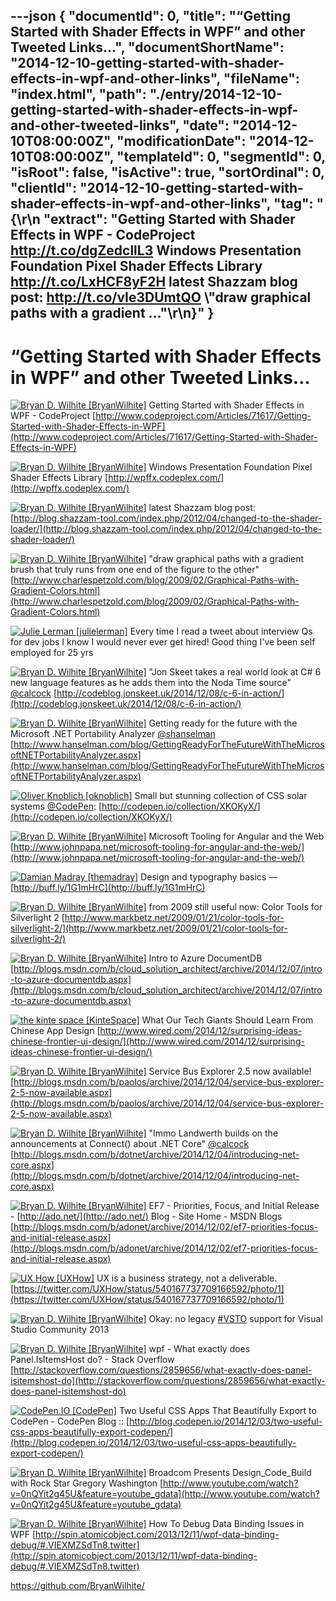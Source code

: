---json
{
  "documentId": 0,
  "title": "“Getting Started with Shader Effects in WPF” and other Tweeted Links…",
  "documentShortName": "2014-12-10-getting-started-with-shader-effects-in-wpf-and-other-links",
  "fileName": "index.html",
  "path": "./entry/2014-12-10-getting-started-with-shader-effects-in-wpf-and-other-tweeted-links",
  "date": "2014-12-10T08:00:00Z",
  "modificationDate": "2014-12-10T08:00:00Z",
  "templateId": 0,
  "segmentId": 0,
  "isRoot": false,
  "isActive": true,
  "sortOrdinal": 0,
  "clientId": "2014-12-10-getting-started-with-shader-effects-in-wpf-and-other-links",
  "tag": "{\r\n  \"extract\": \"Getting Started with Shader Effects in WPF - CodeProject <http://t.co/dgZedcllL3>  Windows Presentation Foundation Pixel Shader Effects Library <http://t.co/LxHCF8yF2H>  latest Shazzam blog post: <http://t.co/vIe3DUmtQO>  \\\"draw graphical paths with a gradient ...\"\r\n}"
}
---

# “Getting Started with Shader Effects in WPF” and other Tweeted Links…

[<img alt="Bryan D. Wilhite [BryanWilhite]" src="https://songhay.blob.core.windows.net/shared-social-twitter/BryanWilhite.jpeg">](http://songhayblog.azurewebsites.net/ "Bryan D. Wilhite [BryanWilhite]") <span>Getting Started with Shader Effects in WPF - CodeProject [http://www.codeproject.com/Articles/71617/Getting-Started-with-Shader-Effects-in-WPF](http://www.codeproject.com/Articles/71617/Getting-Started-with-Shader-Effects-in-WPF)</span>

[<img alt="Bryan D. Wilhite [BryanWilhite]" src="https://songhay.blob.core.windows.net/shared-social-twitter/BryanWilhite.jpeg">](http://songhayblog.azurewebsites.net/ "Bryan D. Wilhite [BryanWilhite]") <span>Windows Presentation Foundation Pixel Shader Effects Library [http://wpffx.codeplex.com/](http://wpffx.codeplex.com/)</span>

[<img alt="Bryan D. Wilhite [BryanWilhite]" src="https://songhay.blob.core.windows.net/shared-social-twitter/BryanWilhite.jpeg">](http://songhayblog.azurewebsites.net/ "Bryan D. Wilhite [BryanWilhite]") <span>latest Shazzam blog post: [http://blog.shazzam-tool.com/index.php/2012/04/changed-to-the-shader-loader/](http://blog.shazzam-tool.com/index.php/2012/04/changed-to-the-shader-loader/)</span>

[<img alt="Bryan D. Wilhite [BryanWilhite]" src="https://songhay.blob.core.windows.net/shared-social-twitter/BryanWilhite.jpeg">](http://songhayblog.azurewebsites.net/ "Bryan D. Wilhite [BryanWilhite]") <span>"draw graphical paths with a gradient brush that truly runs from one end of the figure to the other" [http://www.charlespetzold.com/blog/2009/02/Graphical-Paths-with-Gradient-Colors.html](http://www.charlespetzold.com/blog/2009/02/Graphical-Paths-with-Gradient-Colors.html)</span>

[<img alt="Julie Lerman [julielerman]" src="https://songhay.blob.core.windows.net/shared-social-twitter/julielerman.jpeg">](http://www.thedatafarm.com/blog "Julie Lerman [julielerman]") <span>Every time I read a tweet about interview Qs for dev jobs I know I would never ever get hired! Good thing I've been self employed for 25 yrs</span>

[<img alt="Bryan D. Wilhite [BryanWilhite]" src="https://songhay.blob.core.windows.net/shared-social-twitter/BryanWilhite.jpeg">](http://songhayblog.azurewebsites.net/ "Bryan D. Wilhite [BryanWilhite]") <span>"Jon Skeet takes a real world look at C# 6 new language features as he adds them into the Noda Time source" [@calcock](http://twitter.com/calcock) [http://codeblog.jonskeet.uk/2014/12/08/c-6-in-action/](http://codeblog.jonskeet.uk/2014/12/08/c-6-in-action/)</span>

[<img alt="Bryan D. Wilhite [BryanWilhite]" src="https://songhay.blob.core.windows.net/shared-social-twitter/BryanWilhite.jpeg">](http://songhayblog.azurewebsites.net/ "Bryan D. Wilhite [BryanWilhite]") <span>Getting ready for the future with the Microsoft .NET Portability Analyzer [@shanselman](http://twitter.com/shanselman) [http://www.hanselman.com/blog/GettingReadyForTheFutureWithTheMicrosoftNETPortabilityAnalyzer.aspx](http://www.hanselman.com/blog/GettingReadyForTheFutureWithTheMicrosoftNETPortabilityAnalyzer.aspx)</span>

[<img alt="Oliver Knoblich [oknoblich]" src="https://songhay.blob.core.windows.net/shared-social-twitter/oknoblich.png">](http://codepen.io/oknoblich "Oliver Knoblich [oknoblich]") <span>Small but stunning collection of CSS solar systems [@CodePen](http://twitter.com/CodePen): [http://codepen.io/collection/XKOKyX/](http://codepen.io/collection/XKOKyX/)</span>

[<img alt="Bryan D. Wilhite [BryanWilhite]" src="https://songhay.blob.core.windows.net/shared-social-twitter/BryanWilhite.jpeg">](http://songhayblog.azurewebsites.net/ "Bryan D. Wilhite [BryanWilhite]") <span>Microsoft Tooling for Angular and the Web [http://www.johnpapa.net/microsoft-tooling-for-angular-and-the-web/](http://www.johnpapa.net/microsoft-tooling-for-angular-and-the-web/)</span>

[<img alt="Damian Madray [themadray]" src="https://songhay.blob.core.windows.net/shared-social-twitter/themadray.jpg">](http://damian.is/ "Damian Madray [themadray]") <span>Design and typography basics — [http://buff.ly/1G1mHrC](http://buff.ly/1G1mHrC)</span>

[<img alt="Bryan D. Wilhite [BryanWilhite]" src="https://songhay.blob.core.windows.net/shared-social-twitter/BryanWilhite.jpeg">](http://songhayblog.azurewebsites.net/ "Bryan D. Wilhite [BryanWilhite]") <span>from 2009 still useful now: Color Tools for Silverlight 2 [http://www.markbetz.net/2009/01/21/color-tools-for-silverlight-2/](http://www.markbetz.net/2009/01/21/color-tools-for-silverlight-2/)</span>

[<img alt="Bryan D. Wilhite [BryanWilhite]" src="https://songhay.blob.core.windows.net/shared-social-twitter/BryanWilhite.jpeg">](http://songhayblog.azurewebsites.net/ "Bryan D. Wilhite [BryanWilhite]") <span>Intro to Azure DocumentDB [http://blogs.msdn.com/b/cloud_solution_architect/archive/2014/12/07/intro-to-azure-documentdb.aspx](http://blogs.msdn.com/b/cloud_solution_architect/archive/2014/12/07/intro-to-azure-documentdb.aspx)</span>

[<img alt="the kinte space [KinteSpace]" src="https://songhay.blob.core.windows.net/shared-social-twitter/KinteSpace.png">](http://kintespace.com/ "the kinte space [KinteSpace]") <span>What Our Tech Giants Should Learn From Chinese App Design [http://www.wired.com/2014/12/surprising-ideas-chinese-frontier-ui-design/](http://www.wired.com/2014/12/surprising-ideas-chinese-frontier-ui-design/)</span>

[<img alt="Bryan D. Wilhite [BryanWilhite]" src="https://songhay.blob.core.windows.net/shared-social-twitter/BryanWilhite.jpeg">](http://songhayblog.azurewebsites.net/ "Bryan D. Wilhite [BryanWilhite]") <span>Service Bus Explorer 2.5 now available! [http://blogs.msdn.com/b/paolos/archive/2014/12/04/service-bus-explorer-2-5-now-available.aspx](http://blogs.msdn.com/b/paolos/archive/2014/12/04/service-bus-explorer-2-5-now-available.aspx)</span>

[<img alt="Bryan D. Wilhite [BryanWilhite]" src="https://songhay.blob.core.windows.net/shared-social-twitter/BryanWilhite.jpeg">](http://songhayblog.azurewebsites.net/ "Bryan D. Wilhite [BryanWilhite]") <span>"Immo Landwerth builds on the announcements at Connect() about .NET Core" [@calcock](http://twitter.com/calcock) [http://blogs.msdn.com/b/dotnet/archive/2014/12/04/introducing-net-core.aspx](http://blogs.msdn.com/b/dotnet/archive/2014/12/04/introducing-net-core.aspx)</span>

[<img alt="Bryan D. Wilhite [BryanWilhite]" src="https://songhay.blob.core.windows.net/shared-social-twitter/BryanWilhite.jpeg">](http://songhayblog.azurewebsites.net/ "Bryan D. Wilhite [BryanWilhite]") <span>EF7 - Priorities, Focus, and Initial Release - [http://ado.net/](http://ado.net/) Blog - Site Home - MSDN Blogs [http://blogs.msdn.com/b/adonet/archive/2014/12/02/ef7-priorities-focus-and-initial-release.aspx](http://blogs.msdn.com/b/adonet/archive/2014/12/02/ef7-priorities-focus-and-initial-release.aspx)</span>

[<img alt="UX How [UXHow]" src="https://songhay.blob.core.windows.net/shared-social-twitter/UXHow.png">](http://uxhow.com/ "UX How [UXHow]") <span>UX is a business strategy, not a deliverable. [https://twitter.com/UXHow/status/540167737709166592/photo/1](https://twitter.com/UXHow/status/540167737709166592/photo/1)</span>

[<img alt="Bryan D. Wilhite [BryanWilhite]" src="https://songhay.blob.core.windows.net/shared-social-twitter/BryanWilhite.jpeg">](http://songhayblog.azurewebsites.net/ "Bryan D. Wilhite [BryanWilhite]") <span>Okay: no legacy [#VSTO](http://search.twitter.com/search?q=%23VSTO) support for Visual Studio Community 2013</span>

[<img alt="Bryan D. Wilhite [BryanWilhite]" src="https://songhay.blob.core.windows.net/shared-social-twitter/BryanWilhite.jpeg">](http://songhayblog.azurewebsites.net/ "Bryan D. Wilhite [BryanWilhite]") <span>wpf - What exactly does Panel.IsItemsHost do? - Stack Overflow [http://stackoverflow.com/questions/2859656/what-exactly-does-panel-isitemshost-do](http://stackoverflow.com/questions/2859656/what-exactly-does-panel-isitemshost-do)</span>

[<img alt="CodePen.IO [CodePen]" src="https://songhay.blob.core.windows.net/shared-social-twitter/CodePen.png">](http://codepen.io/ "CodePen.IO [CodePen]") <span>Two Useful CSS Apps That Beautifully Export to CodePen - CodePen Blog :: [http://blog.codepen.io/2014/12/03/two-useful-css-apps-beautifully-export-codepen/](http://blog.codepen.io/2014/12/03/two-useful-css-apps-beautifully-export-codepen/)</span>

[<img alt="Bryan D. Wilhite [BryanWilhite]" src="https://songhay.blob.core.windows.net/shared-social-twitter/BryanWilhite.jpeg">](http://songhayblog.azurewebsites.net/ "Bryan D. Wilhite [BryanWilhite]") <span>Broadcom Presents Design_Code_Build with Rock Star Gregory Washington [http://www.youtube.com/watch?v=0nQYit2g45U&feature=youtube_gdata](http://www.youtube.com/watch?v=0nQYit2g45U&feature=youtube_gdata)</span>

[<img alt="Bryan D. Wilhite [BryanWilhite]" src="https://songhay.blob.core.windows.net/shared-social-twitter/BryanWilhite.jpeg">](http://songhayblog.azurewebsites.net/ "Bryan D. Wilhite [BryanWilhite]") <span>How To Debug Data Binding Issues in WPF [http://spin.atomicobject.com/2013/12/11/wpf-data-binding-debug/#.VIEXMZSdTn8.twitter](http://spin.atomicobject.com/2013/12/11/wpf-data-binding-debug/#.VIEXMZSdTn8.twitter)</span>

<https://github.com/BryanWilhite/>
